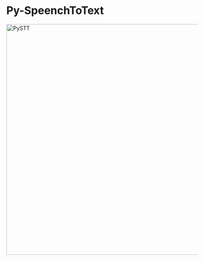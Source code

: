# Py-SpeenchToText
<img width="608" alt="PySTT" src="https://github.com/zhengshunze/Py-SpeenchToText/assets/77151276/79350d23-6936-4726-bf6b-ce660b4cf001">

